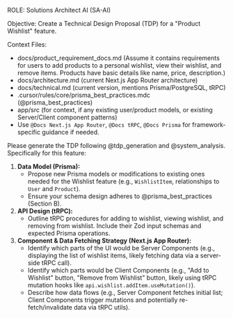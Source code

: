 ROLE: Solutions Architect AI (SA-AI)

Objective: Create a Technical Design Proposal (TDP) for a "Product Wishlist" feature.

Context Files:
- docs/product_requirement_docs.md (Assume it contains requirements for users to add products to a personal wishlist, view their wishlist, and remove items. Products have basic details like name, price, description.)
- docs/architecture.md (current Next.js App Router architecture)
- docs/technical.md (current version, mentions Prisma/PostgreSQL, tRPC)
- .cursor/rules/core/prisma_best_practices.mdc (@prisma_best_practices)
- app/src (for context, if any existing user/product models, or existing Server/Client component patterns)
- Use `@Docs Next.js App Router`, `@Docs tRPC`, `@Docs Prisma` for framework-specific guidance if needed.

Please generate the TDP following @tdp_generation and @system_analysis.
Specifically for this feature:
1.  **Data Model (Prisma):**
    *   Propose new Prisma models or modifications to existing ones needed for the Wishlist feature (e.g., `WishlistItem`, relationships to `User` and `Product`).
    *   Ensure your schema design adheres to @prisma_best_practices (Section B).
2.  **API Design (tRPC):**
    *   Outline tRPC procedures for adding to wishlist, viewing wishlist, and removing from wishlist. Include their Zod input schemas and expected Prisma operations.
3.  **Component & Data Fetching Strategy (Next.js App Router):**
    *   Identify which parts of the UI would be Server Components (e.g., displaying the list of wishlist items, likely fetching data via a server-side tRPC call).
    *   Identify which parts would be Client Components (e.g., "Add to Wishlist" button, "Remove from Wishlist" button, likely using tRPC mutation hooks like `api.wishlist.addItem.useMutation()`).
    *   Describe how data flows (e.g., Server Component fetches initial list; Client Components trigger mutations and potentially re-fetch/invalidate data via tRPC utils).